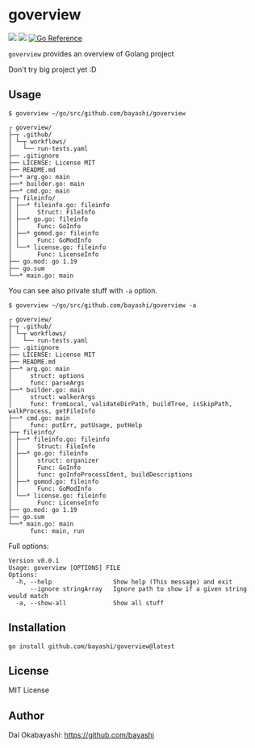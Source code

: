 # goverview

<a href="https://github.com/bayashi/goverview/blob/main/LICENSE"><img src="https://img.shields.io/badge/LICENSE-MIT-GREEN.png"></a>
<a href="https://github.com/bayashi/goverview/actions"><img src="https://github.com/bayashi/goverview/workflows/main/badge.svg?_t=1681289447"/></a>
<a href="https://pkg.go.dev/github.com/bayashi/goverview"><img src="https://pkg.go.dev/badge/github.com/bayashi/goverview.svg" alt="Go Reference"></a>

`goverview` provides an overview of Golang project

Don't try big project yet :D

## Usage

    $ goverview ~/go/src/github.com/bayashi/goverview
    
    ┌ goverview/
    ├─┬ .github/
    │ └─┬ workflows/
    │   └── run-tests.yaml
    ├── .gitignore
    ├── LICENSE: License MIT
    ├── README.md
    ├──* arg.go: main
    ├──* builder.go: main
    ├──* cmd.go: main
    ├─┬ fileinfo/
    │ ├──* fileinfo.go: fileinfo
    │ │     Struct: FileInfo
    │ ├──* go.go: fileinfo
    │ │     Func: GoInfo
    │ ├──* gomod.go: fileinfo
    │ │     Func: GoModInfo
    │ └──* license.go: fileinfo
    │       Func: LicenseInfo
    ├── go.mod: go 1.19
    ├── go.sum
    └──* main.go: main

You can see also private stuff with `-a` option.

    $ goverview ~/go/src/github.com/bayashi/goverview -a
    
    ┌ goverview/
    ├─┬ .github/
    │ └─┬ workflows/
    │   └── run-tests.yaml
    ├── .gitignore
    ├── LICENSE: License MIT
    ├── README.md
    ├──* arg.go: main
    │     struct: options
    │     func: parseArgs
    ├──* builder.go: main
    │     struct: walkerArgs
    │     func: fromLocal, validateDirPath, buildTree, isSkipPath, walkProcess, getFileInfo
    ├──* cmd.go: main
    │     func: putErr, putUsage, putHelp
    ├─┬ fileinfo/
    │ ├──* fileinfo.go: fileinfo
    │ │     Struct: FileInfo
    │ ├──* go.go: fileinfo
    │ │     struct: organizer
    │ │     Func: GoInfo
    │ │     func: goInfoProcessIdent, buildDescriptions
    │ ├──* gomod.go: fileinfo
    │ │     Func: GoModInfo
    │ └──* license.go: fileinfo
    │       Func: LicenseInfo
    ├── go.mod: go 1.19
    ├── go.sum
    └──* main.go: main
          func: main, run

Full options:

    Version v0.0.1
    Usage: goverview [OPTIONS] FILE
    Options:
      -h, --help                 Show help (This message) and exit
          --ignore stringArray   Ignore path to show if a given string would match
      -a, --show-all             Show all stuff

## Installation

    go install github.com/bayashi/goverview@latest

## License

MIT License

## Author

Dai Okabayashi: https://github.com/bayashi
